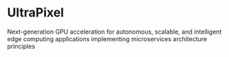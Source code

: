 # UltraPixel
Next-generation GPU acceleration for autonomous, scalable, and intelligent edge computing applications implementing microservices architecture principles
